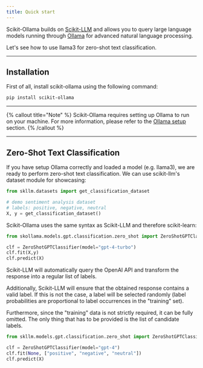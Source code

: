 ```yaml
---
title: Quick start
---
```

Scikit-Ollama builds on [Scikit-LLM](https://github.com/iryna-kondr/scikit-llm) and allows you to query large language models running through [Ollama](https://github.com/ollama/ollama) for advanced natural language processing.

Let's see how to use llama3 for zero-shot text classification.

---

## Installation

First of all, install scikit-ollama using the following command:

```bash
pip install scikit-ollama
```

---

{% callout title="Note" %}
Scikit-Ollama requires setting up Ollama to run on your machine. For more information, please refer to the [Ollama setup](/docs/ollama-setup) section.
{% /callout %}

---

## Zero-Shot Text Classification

If you have setup Ollama correctly and loaded a model (e.g. llama3), we are ready to perform zero-shot text classification. We can use scikit-llm's dataset module for showcasing:

```python
from skllm.datasets import get_classification_dataset

# demo sentiment analysis dataset
# labels: positive, negative, neutral
X, y = get_classification_dataset()
```

Scikit-Ollama uses the same syntax as Scikit-LLM and therefore scikit-learn:

```python
from skollama.models.gpt.classification.zero_shot import ZeroShotGPTClassifier

clf = ZeroShotGPTClassifier(model="gpt-4-turbo")
clf.fit(X,y)
clf.predict(X)
```

Scikit-LLM will automatically query the OpenAI API and transform the response into a regular list of labels.

Additionally, Scikit-LLM will ensure that the obtained response contains a valid label. If this is not the case, a label will be selected randomly (label probabilities are proportional to label occurrences in the "training" set).

Furthermore, since the "training" data is not strictly required, it can be fully omitted. The only thing that has to be provided is the list of candidate labels.

```python
from skllm.models.gpt.classification.zero_shot import ZeroShotGPTClassifier

clf = ZeroShotGPTClassifier(model="gpt-4")
clf.fit(None, ["positive", "negative", "neutral"])
clf.predict(X)
```